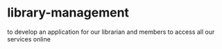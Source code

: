 # library-management
to develop an application for our librarian and members to access all our services online
